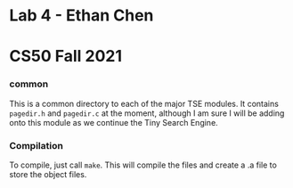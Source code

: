 # Lab 4 - Ethan Chen
# CS50 Fall 2021

### common

This is a common directory to each of the major TSE modules. It contains `pagedir.h` and `pagedir.c` at the moment, although I am sure I will be adding onto this module as we continue the Tiny Search Engine.

### Compilation

To compile, just call `make`. This will compile the files and create a .a file to store the object files.